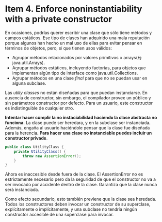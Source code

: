 # Item 4. Enforce noninstantiability with a private constructor

En ocasiones, podrías querer escribir una clase que sólo tiene métodos y campos estáticos. Ese tipo de clases han adquirido una mala reputación porque algunos han hecho un mal uso de ellas para evitar pensar en términos de objetos, pero, sí que tienen usos válidos: 

* Agrupar métodos relacionados por valores primitivos o arrays(Ej: java.util.Arrays). 
* Agrupar métodos estáticos, incluyendo factorías, para objetos que implementan algún tipo de interface como java.util.Collections.
* Agrupar métodos en una clase *final* para que no se puedan usar en alguna subclase.

Las *utiliy classes* no están diseñadas para que puedan instanciarse. En ausencia de constructor, sin embargo, el compilador provee un público y sin parámetros constructor por defecto. Para un usuario, este constructor es indistinguible de cualquier otro. 

**Intentar hacer cumplir la no instaciabilidad haciendo la clase abstracta no funciona**. La clase puede ser heredara, y en la subclase ser instanciada. Además, engaña al usuario haciéndole pensar que la clase fue diseñada para la herencia. **Para hacer una clase no instanciable puedes incluir un constructor privado**.

```Java
public class UtilityClass {
    private UtilityClass() {
        throw new AssertionError();
    }
}
```

Ahora es inaccesible desde fuera de la clase. El AssertionError no es estrictamente necesario pero da la seguridad de que el constructor no va a ser invocado por accidente dentro de la clase. Garantiza que la clase nunca será instanciada. 

Como efecto secundario, esto también previene que la clase sea heredada. Todos los constructores deben invocar un constructor de su superclase, explícitamente o implícitamente, y una subclase no tendría ningún constructor accesible de una superclase para invocar. 